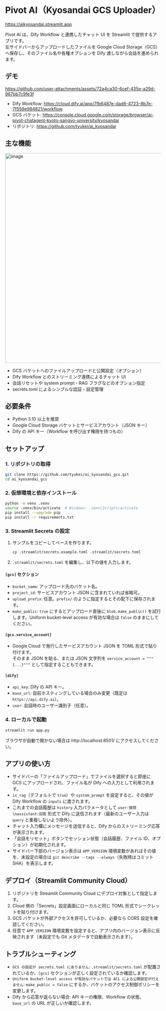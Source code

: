 # Pivot AI（Kyosandai GCS Uploader）

https://aikyosandai.streamlit.app

Pivot AI は、Dify Workflow と連携したチャット UI を Streamlit で提供するアプリです。  
左サイドバーからアップロードしたファイルを Google Cloud Storage（GCS）へ保存し、そのファイル名や各種オプションを Dify 渡しながら会話を進められます。

## デモ

https://github.com/user-attachments/assets/72a4ca30-6cef-435e-a29d-967bb7c9fe3f
 
- Dify Workflow: https://cloud.dify.ai/app/7fb6487e-dad6-4723-8b7e-7f559e984821/workflow
- GCS バケット: https://console.cloud.google.com/storage/browser/ai-pivot-chatagent-kyoto-sangyo-university/kyosandai
- リポジトリ: https://github.com/tyukei/ai_kyosandai

## 主な機能
<img width="1424" height="677" alt="image" src="https://github.com/user-attachments/assets/073cf833-36f2-4640-bb6c-d9658fd3863b" />

- GCS バケットへのファイルアップロードと公開設定（オプション）
- Dify Workflow とのストリーミング連携によるチャット UI
- 会話リセットや system prompt・RAG フラグなどのオプション指定
- secrets.toml によるシンプルな認証・設定管理

## 必要条件
- Python 3.10 以上を推奨
- Google Cloud Storage バケットとサービスアカウント（JSON キー）
- Dify の API キー（Workflow を呼び出す権限を持つもの）

## セットアップ

### 1. リポジトリの取得
```bash
git clone https://github.com/tyukei/ai_kyosandai_gcs.git
cd ai_kyosandai_gcs
```

### 2. 仮想環境と依存インストール
```bash
python -m venv .venv
source .venv/bin/activate  # Windows: .venv\Scripts\activate
pip install --upgrade pip
pip install -r requirements.txt
```

### 3. Streamlit Secrets の設定
1. サンプルをコピーしてベースを作ります。
   ```bash
   cp .streamlit/secrets.example.toml .streamlit/secrets.toml
   ```
2. `.streamlit/secrets.toml` を編集し、以下の値を入力します。

#### `[gcs]` セクション
- `bucket_name`: アップロード先のバケット名。
- `project_id`: サービスアカウント JSON に含まれていれば省略可。
- `upload_prefix`: 任意。`prefix/` のように指定するとその配下に保存されます。
- `make_public`: `true` にするとアップロード直後に `blob.make_public()` を試行します。Uniform bucket-level access が有効な場合は `false` のままにしてください。

#### `[gcs.service_account]`
- Google Cloud で発行したサービスアカウント JSON を TOML 形式で貼り付けます。  
  そのまま JSON を貼る、または JSON 文字列を `service_account = """{...}"""` として指定することもできます。

#### `[dify]`
- `api_key`: Dify の API キー。
- `base_url`: 自前ホスティングしている場合のみ変更（既定は `https://api.dify.ai`）。
- `user`: 会話時のユーザー識別子（任意）。

### 4. ローカルで起動
```bash
streamlit run app.py
```
ブラウザが自動で開かない場合は http://localhost:8501/ にアクセスしてください。

## アプリの使い方
- サイドバーの「ファイルアップロード」でファイルを選択すると即座に GCS にアップロードされ、ファイル名が Dify への入力として利用されます。
- `is_rag`（デフォルトで `true`）や `system_prompt` を設定すると、その値が Dify Workflow の `inputs` に渡されます。
- これまでの会話履歴は `history` 入力パラメータとして `user:質問\nassistant:回答` 形式で Dify に送信されます（最新のユーザー入力は `query` と重複しないよう除外）。
- チャット入力欄にメッセージを送信すると、Dify からのストリーミング応答が表示されます。
- 「会話をリセット」ボタンでセッション状態（会話履歴、ファイル ID、オプション）が初期化されます。
- サイドバー下部のバージョン表示は `APP_VERSION` 環境変数があればその値を、未設定の場合は `git describe --tags --always`（失敗時はコミット SHA）を表示します。

## デプロイ（Streamlit Community Cloud）
1. リポジトリを Streamlit Community Cloud にデプロイ対象として指定します。
2. Cloud 側の「Secrets」設定画面にローカルと同じ TOML 形式でシークレットを貼り付けます。
3. GCS バケットが外部アクセスを許可しているか、必要なら CORS 設定を確認してください。
4. 任意で `APP_VERSION` 環境変数を設定すると、アプリ内のバージョン表示に反映されます（未設定でも Git メタデータで自動表示されます）。

## トラブルシューティング
- `GCS の設定が secrets.toml にありません`: `.streamlit/secrets.toml` が配置されているか、`[gcs]` セクションが正しく設定されているか確認します。
- `Uniform bucket-level access が有効なバケットでは ACL による公開設定が行えません`: `make_public = false` にするか、バケットのアクセス制御ポリシーを変更します。
- Dify から応答が返らない場合: API キーの権限、Workflow の状態、`base_url` の URL が正しいか確認します。
